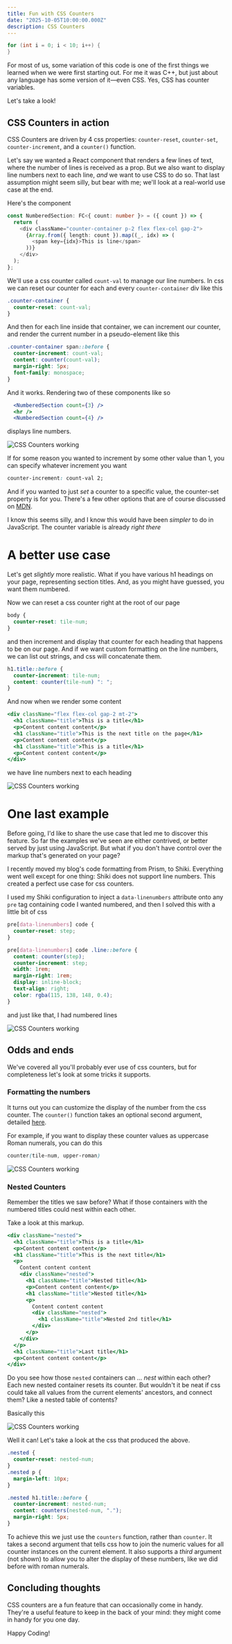 ```yaml
---
title: Fun with CSS Counters
date: "2025-10-05T10:00:00.000Z"
description: CSS Counters
---
```


```c
for (int i = 0; i < 10; i++) {
}
```

For most of us, some variation of this code is one of the first things we learned when we were first starting out. For me it was C++, but just about any language has some version of it—even CSS. Yes, CSS has counter variables.

Let's take a look!

## CSS Counters in action

CSS Counters are driven by 4 css properties: `counter-reset`, `counter-set`, `counter-increment`, and a `counter()` function.

Let's say we wanted a React component that renders a few lines of text, where the number of lines is received as a prop. But we also want to display line numbers next to each line, _and_ we want to use CSS to do so. That last assumption might seem silly, but bear with me; we'll look at a real-world use case at the end.

Here's the component

```ts
const NumberedSection: FC<{ count: number }> = ({ count }) => {
  return (
    <div className="counter-container p-2 flex flex-col gap-2">
      {Array.from({ length: count }).map((_, idx) => (
        <span key={idx}>This is line</span>
      ))}
    </div>
  );
};
```

We'll use a css counter called `count-val` to manage our line numbers. In css we can reset our counter for each and every `counter-container` div like this

```css
.counter-container {
  counter-reset: count-val;
}
```

And then for each line inside that container, we can increment our counter, and render the current number in a pseudo-element like this

```css
.counter-container span::before {
  counter-increment: count-val;
  content: counter(count-val);
  margin-right: 5px;
  font-family: monospace;
}
```

And it works. Rendering two of these components like so

```jsx
  <NumberedSection count={3} />
  <hr />
  <NumberedSection count={4} />
```

displays line numbers.

![CSS Counters working](/css-counters/img1.png)

If for some reason you wanted to increment by some other value than 1, you can specify whatever increment you want

```css
counter-increment: count-val 2;
```

And if you wanted to just _set_ a counter to a specific value, the counter-set property is for you. There's a few other options that are of course discussed on [MDN](https://developer.mozilla.org/en-US/docs/Web/CSS/CSS_counter_styles/Using_CSS_counters).

I know this seems silly, and I know this would have been _simpler_ to do in JavaScript. The counter variable is already _right there_

# A better use case

Let's get _slightly_ more realistic. What if you have various h1 headings on your page, representing section titles. And, as you might have guessed, you want them numbered.

Now we can reset a css counter right at the root of our page

```css
body {
  counter-reset: tile-num;
}
```

and then increment and display that counter for each heading that happens to be on our page. And if we want custom formatting on the line numbers, we can list out strings, and css will concatenate them.

```css
h1.title::before {
  counter-increment: tile-num;
  content: counter(tile-num) ": ";
}
```

And now when we render some content

```jsx
<div className="flex flex-col gap-2 mt-2">
  <h1 className="title">This is a title</h1>
  <p>Content content content</p>
  <h1 className="title">This is the next title on the page</h1>
  <p>Content content content</p>
  <h1 className="title">This is a title</h1>
  <p>Content content content</p>
</div>
```

we have line numbers next to each heading

![CSS Counters working](/css-counters/img2.png)

# One last example

Before going, I'd like to share the use case that led me to discover this feature. So far the examples we've seen are either contrived, or better served by just using JavaScript. But what if you don't have control over the markup that's generated on your page?

I recently moved my blog's code formatting from Prism, to Shiki. Everything went well except for one thing: Shiki does not support line numbers. This created a perfect use case for css counters.

I used my Shiki configuration to inject a `data-linenumbers` attribute onto any `pre` tag containing code I wanted numbered, and then I solved this with a little bit of css

```css
pre[data-linenumbers] code {
  counter-reset: step;
}

pre[data-linenumbers] code .line::before {
  content: counter(step);
  counter-increment: step;
  width: 1rem;
  margin-right: 1rem;
  display: inline-block;
  text-align: right;
  color: rgba(115, 138, 148, 0.4);
}
```

and just like that, I had numbered lines

![CSS Counters working](/css-counters/img2.png)

## Odds and ends

We've covered all you'll probably ever use of css counters, but for completeness let's look at some tricks it supports.

### Formatting the numbers

It turns out you can customize the display of the number from the css counter. The `counter()` function takes an optional second argument, detailed [here](https://developer.mozilla.org/en-US/docs/Web/CSS/counter#counter-style).

For example, if you want to display these counter values as uppercase Roman numerals, you can do this

```css
counter(tile-num, upper-roman)
```

![CSS Counters working](/css-counters/img4.png)

### Nested Counters

Remember the titles we saw before? What if those containers with the numbered titles could nest within each other.

Take a look at this markup.

```jsx
<div className="nested">
  <h1 className="title">This is a title</h1>
  <p>Content content content</p>
  <h1 className="title">This is the next title</h1>
  <p>
    Content content content
    <div className="nested">
      <h1 className="title">Nested title</h1>
      <p>Content content content</p>
      <h1 className="title">Nested title</h1>
      <p>
        Content content content
        <div className="nested">
          <h1 className="title">Nested 2nd title</h1>
        </div>
      </p>
    </div>
  </p>
  <h1 className="title">Last title</h1>
  <p>Content content content</p>
</div>
```

Do you see how those `nested` containers can ... _nest_ within each other? Each new nested container resets its counter. But wouldn't it be neat if css could take all values from the current elements' ancestors, and connect them? Like a nested table of contents?

Basically this

![CSS Counters working](/css-counters/img5.png)

Well it can! Let's take a look at the css that produced the above.

```css
.nested {
  counter-reset: nested-num;
}
.nested p {
  margin-left: 10px;
}

.nested h1.title::before {
  counter-increment: nested-num;
  content: counters(nested-num, ".");
  margin-right: 5px;
}
```

To achieve this we just use the `counters` function, rather than `counter`. It takes a second argument that tells css how to join the numeric values for all counter instances on the current element. It also supports a _third_ argument (not shown) to allow you to alter the display of these numbers, like we did before with roman numerals.

## Concluding thoughts

CSS counters are a fun feature that can occasionally come in handy. They're a useful feature to keep in the back of your mind: they might come in handy for you one day.

Happy Coding!
